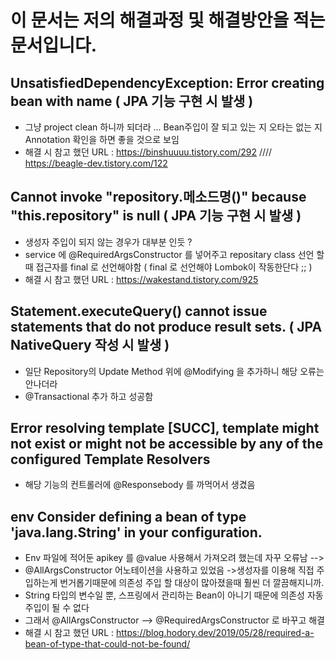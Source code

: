 # 이 문서는 저의 해결과정 및 해결방안을 적는 문서입니다.

## UnsatisfiedDependencyException: Error creating bean with name ( JPA 기능 구현 시 발생 )

- 그냥 project clean 하니까 되더라 ... Bean주입이 잘 되고 있는 지 오타는 없는 지 Annotation 확인을 하면 좋을 것으로 보임
- 해결 시 참고 했던 URL : https://binshuuuu.tistory.com/292 //// https://beagle-dev.tistory.com/122

## Cannot invoke "repository.메소드명()" because "this.repository" is null ( JPA 기능 구현 시 발생 )

- 생성자 주입이 되지 않는 경우가 대부분 인듯 ?
- service 에 @RequiredArgsConstructor 를 넣어주고 repositary class 선언 할 때 접근자를 final 로 선언해야함 ( final 로 선언해야 Lombok이 작동한단다 ;; )
- 해결 시 참고 했던 URL : https://wakestand.tistory.com/925

## Statement.executeQuery() cannot issue statements that do not produce result sets. ( JPA NativeQuery 작성 시 발생 )

- 일단 Repository의 Update Method 위에 @Modifying 을 추가하니 해당 오류는 안나더라
- @Transactional 추가 하고 성공함

## Error resolving template [SUCC], template might not exist or might not be accessible by any of the configured Template Resolvers

- 해당 기능의 컨트롤러에 @Responsebody 를 까먹어서 생겼음

## env Consider defining a bean of type 'java.lang.String' in your configuration.
- Env 파일에 적어둔 apikey 를 @value 사용해서 가져오려 했는데 자꾸 오류남 -->
- @AllArgsConstructor 어노테이션을 사용하고 있었음 ->생성자를 이용해 직접 주입하는게 번거롭기때문에 의존성 주입 할 대상이 많아졌을때 훨씬 더 깔끔해지니까.
- String 타입의 변수일 뿐, 스프링에서 관리하는 Bean이 아니기 때문에 의존성 자동 주입이 될 수 없다
- 그래서 @AllArgsConstructor --> @RequiredArgsConstructor 로 바꾸고 해결 
- 해결 시 참고 했던 URL : https://blog.hodory.dev/2019/05/28/required-a-bean-of-type-that-could-not-be-found/ 
